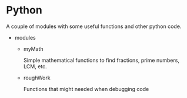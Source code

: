 # Python
A couple of modules with some useful functions and other python code.

- modules
  - myMath

    Simple mathematical functions to find fractions, prime numbers, LCM, etc.
  - roughWork

    Functions that might needed when debugging code
